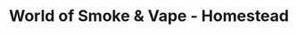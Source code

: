 ---
title: "World of Smoke & Vape - Homestead"
url: /homestead/world-of-smoke-and-vape-homestead/
shop: e-cigarette
---